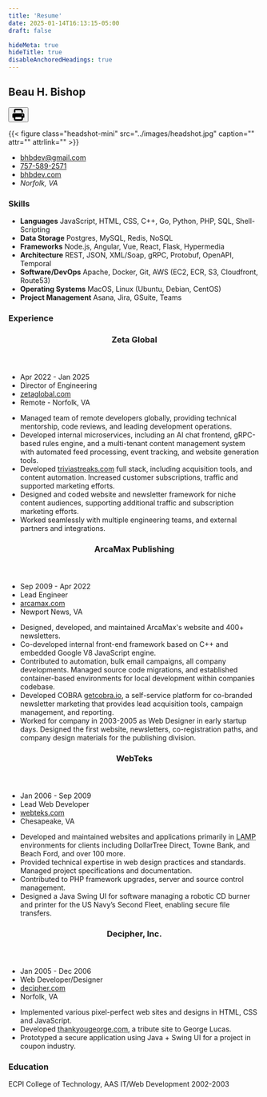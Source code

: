 ```yaml
---
title: 'Resume'
date: 2025-01-14T16:13:15-05:00
draft: false

hideMeta: true
hideTitle: true
disableAnchoredHeadings: true
---
```


<section class="res-header">
<h1>Beau H. Bishop</h1>

<button class="print" onclick="window.print()" title="Print">
 <svg xmlns="http://www.w3.org/2000/svg" viewBox="0 0 512 512" width="24" height="24"><!--!Font Awesome Free 6.7.2 by @fontawesome - https://fontawesome.com License - https://fontawesome.com/license/free Copyright 2025 Fonticons, Inc.--><path d="M128 0C92.7 0 64 28.7 64 64l0 96 64 0 0-96 226.7 0L384 93.3l0 66.7 64 0 0-66.7c0-17-6.7-33.3-18.7-45.3L400 18.7C388 6.7 371.7 0 354.7 0L128 0zM384 352l0 32 0 64-256 0 0-64 0-16 0-16 256 0zm64 32l32 0c17.7 0 32-14.3 32-32l0-96c0-35.3-28.7-64-64-64L64 192c-35.3 0-64 28.7-64 64l0 96c0 17.7 14.3 32 32 32l32 0 0 64c0 35.3 28.7 64 64 64l256 0c35.3 0 64-28.7 64-64l0-64zM432 248a24 24 0 1 1 0 48 24 24 0 1 1 0-48z"/></svg>
</button>

</section>



<div class="res-meta">

{{< figure class="headshot-mini" src="../images/headshot.jpg" caption="" attr="" attrlink="" >}} 

- [bhbdev@gmail.com](mailto:bhbdev@gmail.com)
- [757-589-2571](tel:17575892571)
- [bhbdev.com](https://bhbdev.com)
- *Norfolk, VA*

</div>


### Skills 

<div class="res-skills">

- **Languages** 
JavaScript, HTML, CSS, C++, Go, Python, PHP, SQL, Shell-Scripting
- **Data Storage** 
Postgres, MySQL, Redis, NoSQL
- **Frameworks**
Node.js, Angular, Vue, React, Flask, Hypermedia
- **Architecture** 
REST, JSON, XML/Soap, gRPC, Protobuf, OpenAPI, Temporal
- **Software/DevOps** 
Apache, Docker, Git, AWS (EC2, ECR, S3, Cloudfront, Route53)
- **Operating Systems** 
MacOS, Linux (Ubuntu, Debian, CentOS)
- **Project Management** 
Asana, Jira, GSuite, Teams


</div>

### Experience

<div class="res-experience">

  <article class="res-job">
    <header>
      <h3>Zeta Global</h3>
    </header>
    <aside class="res-meta">
      <ul>
        <li class="tenure">Apr 2022 - Jan 2025</li>
        <li class="role">Director of Engineering</li>
        <li class="website"><a href="https://www.zetaglobal.com">zetaglobal.com</a></li>
        <li class="location">Remote - Norfolk, VA</li>
      </ul>
    </aside>
    <section class="res-highlights">
      <ul>
        <li>Managed team of remote developers globally, providing technical mentorship, code reviews, and leading development operations.</li>
        <li>Developed internal microservices, including an AI chat frontend, gRPC-based rules engine, and a multi-tenant content management system with automated feed processing, event tracking, and website generation tools.</li>
        <li>Developed <a href="https://www.triviastreaks.com" target="_new">triviastreaks.com</a> full stack, including acquisition tools, and content automation. Increased customer subscriptions, traffic and supported marketing efforts.</li>
        <li>Designed and coded website and newsletter framework for niche content audiences, supporting additional traffic and subscription marketing efforts.</li>
        <li>Worked seamlessly with multiple engineering teams, and external partners and integrations.</li>
      </ul>
    </section>
  </article>

  <article class="res-job">
    <header>
      <h3>ArcaMax Publishing</h3>
    </header>
    <aside class="res-meta">
      <ul>
        <li class="tenure">Sep 2009 - Apr 2022</li>
        <li class="role">Lead Engineer</li>
        <li class="website"><a href="https://www.arcamax.com">arcamax.com</a></li>
        <li class="location">Newport News, VA</li>
      </ul>
    </aside>
    <section class="res-highlights">
      <ul>
        <li>Designed, developed, and maintained ArcaMax's website and 400+ newsletters.</li>
        <li>Co-developed internal front-end framework based on C++ and embedded Google V8 JavaScript engine.</li>
        <li>Contributed to automation, bulk email campaigns, all company developments. Managed source code migrations, and established container-based environments for local development within companies codebase.</li>
        <li>Developed COBRA <a href="https://getcobra.io" target="_new">getcobra.io</a>, a self-service platform for co-branded newsletter marketing that provides lead acquisition tools, campaign management, and reporting.</li>
        <li>Worked for company in 2003-2005 as Web Designer in early startup days. Designed the first website, newsletters, co-registration paths, and company design materials for the publishing division.</li>
      </ul>
    </section>
  </article>

  <article class="res-job">
    <header>
      <h3>WebTeks</h3>
    </header>
    <aside class="res-meta">
      <ul>
        <li class="tenure">Jan 2006 - Sep 2009</li>
        <li class="role">Lead Web Developer</li>
        <li class="website"><a href="https://www.webteks.com">webteks.com</a></li>
        <li class="location">Chesapeake, VA</li>
      </ul>
    </aside>
    <section class="res-highlights">
      <ul>
        <li>Developed and maintained websites and applications primarily in <abbr title="Linux, Apache, MySQL and PHP">LAMP</abbr> environments for clients including DollarTree Direct, Towne Bank, and Beach Ford, and over 100 more.</li>
        <li>Provided technical expertise in web design practices and standards. Managed project specifications and documentation.</li>
        <li>Contributed to PHP framework upgrades, server and source control management.</li>
        <li>Designed a Java Swing UI for software managing a robotic CD burner and printer for the US Navy’s Second Fleet, enabling secure file transfers.</li>
      </ul>
    </section>
  </article>

  <article class="res-job">
    <header>
      <h3>Decipher, Inc.</h3>
    </header>
    <aside class="res-meta">
      <ul>
        <li class="tenure">Jan 2005 - Dec 2006</li>
        <li class="role">Web Developer/Designer</li>
        <li class="website"><a href="https://www.decipher.com">decipher.com</a></li>
        <li class="location">Norfolk, VA</li>
      </ul>
    </aside>
    <section class="res-highlights">
      <ul>
        <li>Implemented various pixel-perfect web sites and designs in HTML, CSS and JavaScript.</li>
        <li>Developed <abbr title="Star Wars fans!">thankyougeorge.com</abbr>, a tribute site to George Lucas.</li>
        <li>Prototyped a secure application using Java + Swing UI for a project in coupon industry.</li>
      </ul>
    </section>
  </article>

</div>

### Education 

ECPI College of Technology, AAS IT/Web Development 2002-2003
